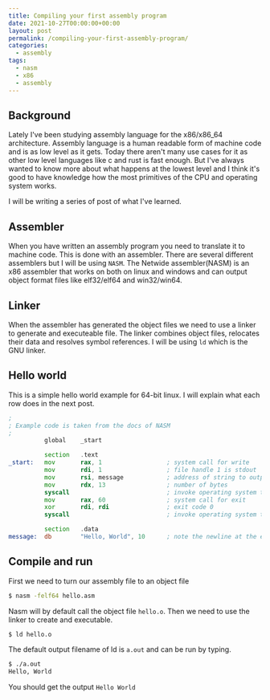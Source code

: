 ```yaml
---
title: Compiling your first assembly program
date: 2021-10-27T00:00:00+00:00
layout: post
permalink: /compiling-your-first-assembly-program/
categories:
  - assembly
tags:
  - nasm
  - x86
  - assembly
---
```


## Background
Lately I've been studying assembly language for the x86/x86_64 architecture. Assembly language is a human readable form of machine code and is as low level as it gets. Today there aren't many use cases for it as other low level languages like c and rust is fast enough. But I've always wanted to know more about what happens at the lowest level and I think it's good to have knowledge how the most primitives of the CPU and operating system works. 

I will be writing a series of post of what I've learned.

## Assembler

When you have written an assembly program you need to translate it to machine code. This is done with an assembler. There are several different assemblers but I will be using `NASM`. The Netwide assembler(NASM) is an x86 assembler that works on both on linux and windows and can output object format files like elf32/elf64 and win32/win64. 

## Linker

When the assembler has generated the object files we need to use a linker to generate and executeable file. The linker combines object files, relocates their data and resolves symbol references. I will be using `ld` which is the GNU linker.

## Hello world

This is a simple hello world example for 64-bit linux. I will explain what each row does in the next post.

```asm
;
; Example code is taken from the docs of NASM
;
          global    _start

          section   .text
_start:   mov       rax, 1                  ; system call for write
          mov       rdi, 1                  ; file handle 1 is stdout
          mov       rsi, message            ; address of string to output
          mov       rdx, 13                 ; number of bytes
          syscall                           ; invoke operating system to do the write
          mov       rax, 60                 ; system call for exit
          xor       rdi, rdi                ; exit code 0
          syscall                           ; invoke operating system to exit

          section   .data
message:  db        "Hello, World", 10      ; note the newline at the end
```

## Compile and run
First we need to turn our assembly file to an object file
```bash
$ nasm -felf64 hello.asm
```

Nasm will by default call the object file `hello.o`. Then we need to use the linker to create and executable.
```bash
$ ld hello.o
```

The default output filename of ld is `a.out` and can be run by typing.
```sh
$ ./a.out
Hello, World
```

You should get the output `Hello World`